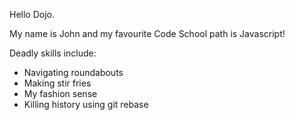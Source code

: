 Hello Dojo.

My name is John and my favourite Code School path is Javascript!

Deadly skills include:
* Navigating roundabouts
* Making stir fries
* My fashion sense
* Killing history using git rebase
